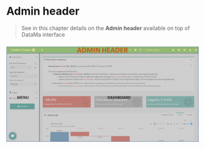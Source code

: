 # Admin header

> See in this chapter details on the **Admin header**  available on top of DataMa interface

![admin](images/Header_Solutions-1024x527.png) <!-- TBU : menu changed -->
